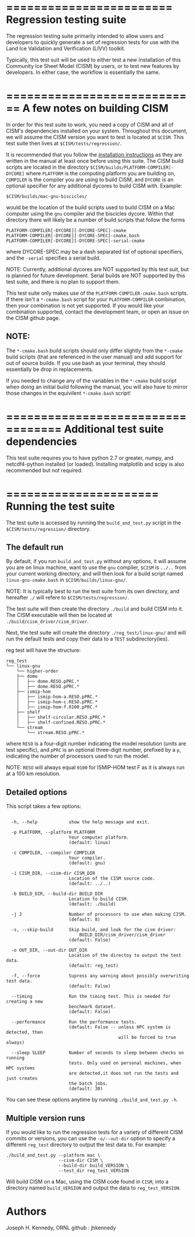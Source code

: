 ========================
Regression testing suite
========================

The regression testing suite primarily intended to allow users and developers to
quickly generate a set of regression tests for use with the Land Ice Validation
and Verification (LIVV) toolkit. 

Typically, this test suit will be used to either test a new installation of this
Community Ice Sheet Model (CISM) by users, or to test new features by
developers. In either case, the workflow is essentially the same. 

============================
A few notes on building CISM
============================

In order for this test suite to work, you need a copy of CISM and all of CISM's
dependencies installed on your system. Throughout this document, we will assume
the CISM version you want to test is located at `$CISM`.  This test suite then
lives at `$CISM/tests/regression/`. 

It is recommended that you follow the 
[installation instructions](http://oceans11.lanl.gov/cism/documentation.html) 
as they are written in the manual at least once before using this suite. The
CISM build scripts are located in the directory
`$CISM/builds/PLATFORM-COMPILER[-DYCORE]` where `PLATFORM` is the computing
platform you are building on, `COMPILER` is the compiler you are using to build
CISM, and `DYCORE` is an optional specifier for any additional dycores to build
CISM with. Example:

```
$CISM/builds/mac-gnu-biscicles/
```

would be the location of the build scripts used to build CISM on a Mac computer
using the `gnu` compiler and the biscicles dycore. Within that directory there
will likely be a number of build scripts that follow the forms

```
PLATFORM-COMPILER[-DYCORE][-DYCORE-SPEC]-cmake
PLATFORM-COMPILER[-DYCORE][-DYCORE-SPEC]-cmake.bash
PLATFORM-COMPILER[-DYCORE][-DYCORE-SPEC]-serial-cmake
```

where DYCORE-SPEC may be a dash separated list of optional specifiers, and the
`-serial` specifies a serial build. 

NOTE: Currently, additional dycores are NOT supported by this test suit, but is
planned for future development. Serial builds are NOT supported by this test
suite, and there is no plan to support them. 

This test suite only makes use of the `PLATFORM-COMPILER-cmake.bash` scripts. If
there isn't a `*-cmake.bash` script for your `PLATFORM-COMPILER` combination,
then your combination is not yet supported. If you would like your combination
supported, contact the development team, or open an issue on the CISM github
page. 

NOTE:
-----
The `*-cmake.bash` build scripts should only differ slightly from the `*-cmake`
build scripts (that are referenced in the user manual) and add support for out
of source builds. If you use bash as your terminal, they should essentially be
drop in replacements. 

If you needed to change any of the variables in the `*-cmake` build script when
doing an initial build following the manual, you will also have to mirror those
changes in the equivilent `*-cmake.bash` script!

==================================
Additional test suite dependencies
==================================

This test suite requires you to have python 2.7 or greater, numpy, and
netcdf4-python installed (or loaded). Installing matplotlib and scipy is also
recommended but not required. 


======================
Running the test suite
======================

The test suite is accessed by running the `build_and_test.py` script in the
`$CISM/tests/regression/` directory.

The default run
---------------

By default, if you run `build_and_test.py` without any options, it will assume
you are on linux machine, want to use the `gnu` compiler, `$CISM` is `../..`
from your current working directory, and will then look for a build script named
`linux-gnu-cmake.bash` in `$CISM/builds/linux-gnu/`. 

NOTE: It is typically best to run the test suite from its own directory, and
hereafter `./` will refere to `$CISM/tests/regression/`.

The test suite will then create the directory `./build` and build CISM into it.
The CISM executable will then be located at `./build/cism_driver/cism_driver`. 

Next, the test suite will create the directory
`./reg_test/linux-gnu/` and will run the default tests and copy
their data to a `TEST` subdirectory(ies). 

reg test will have the structure:

```
reg_test
└── linux-gnu
    └── higher-order
    ├── dome
    │   ├── dome.RESO.pPRC.*
    │   ├── dome.RESO.pPRC.*
    ├── ismip-hom
    │   ├── ismip-hom-a.RESO.pPRC.*
    │   ├── ismip-hom-c.RESO.pPRC.*
    │   ├── ismip-hom-f.0100.pPRC.*
    ├── shelf
    │   ├── shelf-circular.RESO.pPRC.*
    │   ├── shelf-confined.RESO.pPRC.*
    └── stream
        └── stream.RESO.pPRC.*
```

where `RESO` is a four-digit number indicating the model resolution (units are
test specific), and `pPRC` is an optional three-digit number, prefixed by a `p`,
indicating the number of processors used to run the model.

NOTE: `RESO` will always equal `0100` for ISMIP-HOM test F as it is always run
at a 100 km resolution.

Detailed options
----------------

This script takes a few options:

```

  -h, --help            show the help message and exit.

  -p PLATFORM, --platform PLATFORM
                        Your computer platform. 
                        (default: linux)
  
  -c COMPILER, --compiler COMPILER
                        Your compiler. 
                        (default: gnu)
  
  -i CISM_DIR, --cism-dir CISM_DIR
                        Location of the CISM source code. 
                        (default: ../..)
  
  -b BUILD_DIR, --build-dir BUILD_DIR
                        Location to build CISM. 
                        (default: ./build)

  -j J                  Number of processors to use when making CISM. 
                        (default: 8)
  
  -s, --skip-build      Skip build, and look for the cism driver:
                            BUILD_DIR/cism_driver/cism_driver
                        (default: False)

  -o OUT_DIR, --out-dir OUT_DIR
                        Location of the directoy to output the test data.
                        (default: reg_test)

  -f, --force           Supress any warning about possibly overwriting test data.
                        (default: False)
  
  --timing              Run the timing test. This is needed for creating a new
                        benchmark dataset. 
                        (default: False)
  
  --performance         Run the performance tests. 
                        (default: False -- unless HPC system is detected, then
                                           will be forced to true always)

  --sleep SLEEP         Number of seconds to sleep between checks on running
                        tests. Only used on personal machines, when HPC systems 
                        are detected,it does not run the tests and just creates 
                        the batch jobs.
                        (default: 30)
```

You can see these options anytime by running `./build_and_test.py -h`. 

Multiple version runs
---------------------

If you would like to run the regression tests for a variety of different CISM
commits or versions, you can use the `-o/--out-dir` option to specify a different
`reg_test` directory to output the test data to. For example:

```
./build_and_test.py --platform mac \
                    --cism-dir CISM \
                    --build-dir build_VERSION \
                    --test_dir reg_test_VERSION
```

Will build CISM on a Mac, using the CISM code found in `CISM`,
into a directory named `build_VERSION` and output the data to
`reg_test_VERSION`. 


Authors
=======
Joseph H. Kennedy, ORNL 
    github : jhkennedy

